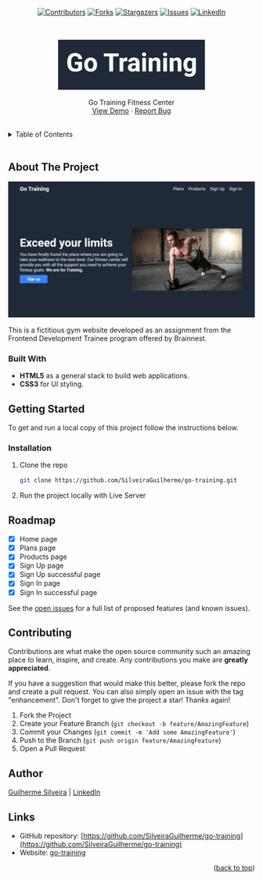 <a name="readme-top"></a>

<!-- PROJECT LOGO -->

<div align="center">

[![Contributors][contributors-shield]][contributors-url]
[![Forks][forks-shield]][forks-url]
[![Stargazers][stars-shield]][stars-url]
[![Issues][issues-shield]][issues-url]
[![LinkedIn][linkedin-shield]][linkedin-url]

<br />
<br />

  <a href="https://silveiraguilherme.github.io/go-training/index.html">
    <img src="/images/logos/go-training-logo.png" width="300px" alt="Go Training logo">
  </a>

  <p align="center">
    Go Training Fitness Center
    <br />
    <a href="https://silveiraguilherme.github.io/go-training/index.html">View Demo</a>
    ·
    <a href="https://github.com/SilveiraGuilherme/go-training/issues/new">Report Bug</a>
  </p>
</div>

<br/>
<!-- TABLE OF CONTENTS -->
<details>
  <summary>Table of Contents</summary>
  <ol>
    <li>
      <a href="#about-the-project">About The Project</a>
      <ul>
        <li><a href="#built-with">Built With</a></li>
      </ul>
    </li>
    <li>
      <a href="#getting-started">Getting Started</a>
      <ul>
        <li><a href="#installation">Installation</a></li>
      </ul>
    </li>
    <li><a href="#usage">Usage</a></li>
    <li><a href="#roadmap">Roadmap</a></li>
    <li><a href="#contributing">Contributing</a></li>
    <li><a href="#license">License</a></li>
    <li><a href="#contact">Contact</a></li>
    <li><a href="#links">Links</a></li>
  </ol>
</details>

<br/>

<!-- ABOUT THE PROJECT -->

## About The Project

[![Website page](/images/go-training-website.png)](https://silveiraguilherme.github.io/go-training/index.html)

<!-- WEBSITE DESCRIPTION -->

This is a fictitious gym website developed as an assignment from the Frontend Development Trainee program offered by Brainnest.

### Built With

- <strong>HTML5</strong> as a general stack to build web applications.
- <strong>CSS3</strong> for UI styling.

<!-- GETTING STARTED -->

## Getting Started

To get and run a local copy of this project follow the instructions below.

### Installation

1. Clone the repo
   ```sh
   git clone https://github.com/SilveiraGuilherme/go-training.git
   ```
2. Run the project locally with Live Server

<!-- ROADMAP -->

## Roadmap

- [x] Home page
- [x] Plans page
- [x] Products page
- [x] Sign Up page
- [x] Sign Up successful page
- [x] Sign In page
- [x] Sign In successful page

See the [open issues](https://github.com/SilveiraGuilherme/go-training/issues) for a full list of proposed features (and known issues).

<!-- CONTRIBUTING -->

## Contributing

Contributions are what make the open source community such an amazing place to learn, inspire, and create. Any contributions you make are **greatly appreciated**.

If you have a suggestion that would make this better, please fork the repo and create a pull request. You can also simply open an issue with the tag "enhancement".
Don't forget to give the project a star! Thanks again!

1. Fork the Project
2. Create your Feature Branch (`git checkout -b feature/AmazingFeature`)
3. Commit your Changes (`git commit -m 'Add some AmazingFeature'`)
4. Push to the Branch (`git push origin feature/AmazingFeature`)
5. Open a Pull Request

<!-- CONTACT -->

## Author

[Guilherme Silveira](https://silveiraguilherme.github.io/SilveiraGuilherme/) |
[LinkedIn](https://linkedin.com/in/jsguilherme)

<!-- RESOURCES -->

## Links

- GitHub repository: [https://github.com/SilveiraGuilherme/go-training](https://github.com/SilveiraGuilherme/go-training)
- Website: [go-training](https://silveiraguilherme.github.io/go-training/index.html)

<p align="right">(<a href="#readme-top">back to top</a>)</p>

<!-- MARKDOWN LINKS & IMAGES -->
<!-- https://www.markdownguide.org/basic-syntax/#reference-style-links -->

[contributors-shield]: https://img.shields.io/github/contributors/SilveiraGuilherme/go-training.svg?style=for-the-badge
[contributors-url]: https://github.com/SilveiraGuilherme/go-training/graphs/contributors
[forks-shield]: https://img.shields.io/github/forks/SilveiraGuilherme/go-training.svg?style=for-the-badge
[forks-url]: https://github.com/SilveiraGuilherme/go-training/network/members
[stars-shield]: https://img.shields.io/github/stars/SilveiraGuilherme/go-training.svg?style=for-the-badge
[stars-url]: https://github.com/SilveiraGuilherme/go-training/stargazers
[issues-shield]: https://img.shields.io/github/issues/SilveiraGuilherme/go-training.svg?style=for-the-badge
[issues-url]: https://github.com/SilveiraGuilherme/go-training/issues
[linkedin-shield]: https://img.shields.io/badge/-LinkedIn-black.svg?style=for-the-badge&logo=linkedin&colorB=555
[linkedin-url]: https://linkedin.com/in/jsguilherme
